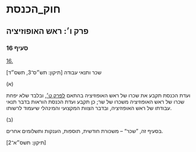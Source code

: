 # חוק_הכנסת

## פרק ו׳: ראש האופוזיציה

### סעיף 16

[16.](https://he.wikisource.org/wiki/חוק_הכנסת#סעיף_16)

שכר ותנאי עבודה [תיקון: תש״ס־3, תשס״ד]

(א)

ועדת הכנסת תקבע את שכרו של ראש האופוזיציה בהתאם [לפרק ט׳](https://he.wikisource.org/wiki/חוק_הכנסת#פרק_ט), ובלבד שלא יפחת שכרו של ראש האופוזיציה משכרו של שר; כן תקבע ועדת הכנסת הוראות בדבר תנאי עבודתו של ראש האופוזיציה, ובדבר הצוות המקצועי והמינהלי שיעמוד לרשותו.

(ב)

בסעיף זה, ”שכר“ – משכורת חודשית, תוספות, הענקות ותשלומים אחרים.

[תיקון: תשס״א־2]